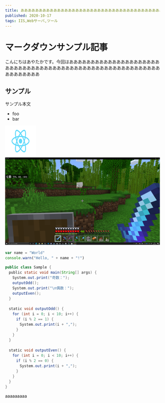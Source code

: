 ```yaml
---
title: ああああああああああああああああああああああああああああああああああああああああああああああああ
published: 2020-10-17
tags: IIS,Webサーバ,ツール
---
```


# マークダウンサンプル記事

こんにちはあやたかです。今回はあああああああああああああああああああああああああああああああああああああああああああああああああああああああああああああああああ

## サンプル

サンプル本文

- foo
- bar

<img src="./images/React-icon.svg" width="100px" height="100px">
<img src="./images/sample.png">

<!-- ![ImageSample](./images/React-icon.svg) -->

```js
var name = "World"
console.warn("Hello, " + name + "!")
```

```java
public class Sample {
　public static void main(String[] args) {
　　System.out.print("奇数：");
　　outputOdd();
　　System.out.print("\n偶数：");
　　outputEven();
　}

　static void outputOdd() {
　　for (int i = 0; i < 10; i++) {
　　　if (i % 2 == 1) {
　　　　System.out.print(i + ",");
　　　}
　　}
　}

　static void outputEven() {
　　for (int i = 0; i < 10; i++) {
　　　if (i % 2 == 0) {
　　　　System.out.print(i + ",");
　　　}
　　}
　}
}
```

aaaaaaaaa
